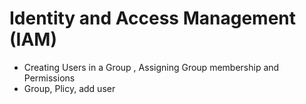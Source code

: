 # Identity and Access Management (IAM)
- Creating Users in a Group , Assigning Group membership and Permissions
- Group, Plicy, add user

